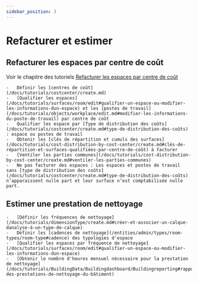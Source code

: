 ```yaml
---
sidebar_position: 3
---
```


# Refacturer et estimer

## Refacturer les espaces par centre de coût

Voir le chapitre des tutoriels [Refacturer les espaces par centre de coût](/docs/tutorials/cost-distribution-by-cost-center/create.md)

    -   Définir les [centres de coût](/docs/tutorials/costcenter/create.md)
    -   [Qualifier les espaces](/docs/tutorials/surfaces/room/edit#qualifier-un-espace-ou-modifier-les-informations-dun-espace) et les [postes de travail](/docs/tutorials/objects/workplace/edit.md#modifier-les-informations-du-poste-de-travail) par centre de coût
    -   Qualifier les espace par [Type de distribution des coûts](/docs/tutorials/costcenter/create.md#type-de-distribution-des-coûts) : espace ou postes de travail
    -   Obtenir les [clés de répartition et cumuls des surfaces](/docs/tutorials/cost-distribution-by-cost-center/create.md#clés-de-répartition-et-surfaces-qualifiées-par-centre-de-coût) à facturer
    -   [Ventiler les parties communes](/docs/tutorials/cost-distribution-by-cost-center/create.md#ventiler-les-parties-communes)
    -   Ne pas facturer des espaces : Les espaces et postes de travail sans [type de distribution des coûts](/docs/tutorials/costcenter/create.md#type-de-distribution-des-coûts) n’apparaissent nulle part et leur surface n’est comptabilisée nulle part.
      

## Estimer une prestation de nettoyage

    -   [Définir les fréquences de nettoyage](/docs/tutorials/dimensionType/create.md#créer-et-associer-un-calque-danalyse-à-un-type-de-calque)
    -   Définir les [cadences de nettoyage](/entities/admin/types/room-types/room-type#cadence) des typologies d'espace
    -   [Qualifier les espaces par fréquence de nettoyage](/docs/tutorials/surfaces/room/edit#qualifier-un-espace-ou-modifier-les-informations-dun-espace)
    -   [Obtenir le nombre d'heures mensuel nécessaire pour la prestation de nettoyage](/docs/tutorials/BuildingData/Buildingdashboard/Buildingreporting#rapport-des-prestations-de-nettoyage-du-bâtiment)
    




